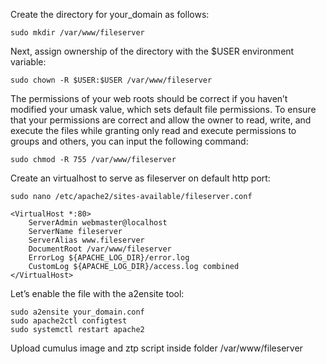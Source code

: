 Create the directory for your_domain as follows:

    sudo mkdir /var/www/fileserver 

Next, assign ownership of the directory with the $USER environment variable:

    sudo chown -R $USER:$USER /var/www/fileserver

The permissions of your web roots should be correct if you haven’t modified your umask value, which sets default file permissions. To ensure that your permissions are correct and allow the owner to read, write, and execute the files while granting only read and execute permissions to groups and others, you can input the following command:

    sudo chmod -R 755 /var/www/fileserver

Create an virtualhost to serve as fileserver on default http port: 
    
    sudo nano /etc/apache2/sites-available/fileserver.conf

    <VirtualHost *:80>
        ServerAdmin webmaster@localhost
        ServerName fileserver
        ServerAlias www.fileserver
        DocumentRoot /var/www/fileserver
        ErrorLog ${APACHE_LOG_DIR}/error.log
        CustomLog ${APACHE_LOG_DIR}/access.log combined
    </VirtualHost> 

Let’s enable the file with the a2ensite tool:

    sudo a2ensite your_domain.conf
    sudo apache2ctl configtest
    sudo systemctl restart apache2

Upload cumulus image and ztp script inside folder /var/www/fileserver  
